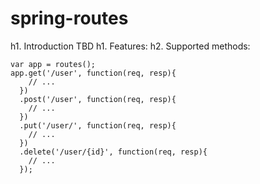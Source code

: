 spring-routes
=============
h1. Introduction
TBD
h1. Features:
h2. Supported methods:
```
var app = routes();
app.get('/user', function(req, resp){
    // ...
  })
  .post('/user', function(req, resp){
    // ...
  })
  .put('/user/', function(req, resp){
    // ...
  })
  .delete('/user/{id}', function(req, resp){
    // ...
  });
```
